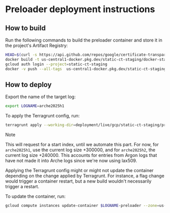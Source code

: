 # Preloader deployment instructions

## How to build

Run the following commands to build the preloader container and store it in
the project's Artifact Registry:

```bash
HEAD=$(curl -s https://api.github.com/repos/google/certificate-transparency-go/branches/master | jq -r '.commit.sha')
docker build -t us-central1-docker.pkg.dev/static-ct-staging/docker-staging/preloader:$(echo $HEAD | cut -c1-7) -t us-central1-docker.pkg.dev/static-ct-staging/docker-staging/preloader:latest -f ./Dockerfile . --build-arg HEAD=$HEAD
gcloud auth login --project=static-ct-staging
docker -v push --all-tags  us-central1-docker.pkg.dev/static-ct-staging/docker-staging/preloader
```

## How to deploy

Export the name of the target log:

```bash
export LOGNAME=arche2025h1
```

To apply the Terragrunt config, run:

```bash
terragrunt apply --working-dir=deployment/live/gcp/static-ct-staging/preloaders/$LOGNAME
```

> [!NOTE]
> This will request for a start index, until we automate this part.
> For now, for `arche2025h1`, use the current log size +300000, and for
> `arche2025h2`, the current log size +240000. This accounts for entries from
> Argon logs that have not made it into Arche logs since we're now using
> lax509.

Applying the Terragrunt config might or might not update the container
depending on the change applied by Terragrunt. For instance,
a flag change would trigger a container restart, but a new build wouldn't
necessarily trigger a restart.

To update the container, run:

```bash
gcloud compute instances update-container $LOGNAME-preloader --zone=us-central1-f
```
